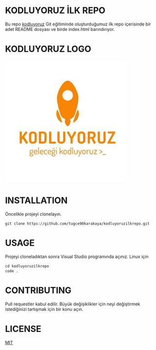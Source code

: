 # KODLUYORUZ İLK REPO
Bu repo [kodluyoruz](https://www.kodluyoruz.org/) Git eğitiminde oluşturduğumuz 
ilk repo içerisinde bir adet README dosyası ve birde index.html barındırıyor.

# KODLUYORUZ LOGO
![Kodluyoruz Logo](https://raw.githubusercontent.com/Kodluyoruz/taskforce/git/git/markdown-nedir-nasil-kullaniriz-/figures/kodluyoruz_logo.jpg)

# INSTALLATION
Öncelikle projeyi clonelayın. 
```
git clone https://github.com/tugce90karakaya/kodluyoruzilkrepo.git
```
# USAGE
Projeyi cloneladıktan sonra Visual Studio programında açınız.
Linux için
```
cd kodluyoruzilkrepo
code .
```
# CONTRIBUTING
Pull requestler kabul edilir. Büyük değişiklikler için neyi değiştirmek istediğinizi 
tartışmak için bir konu açın.

# LICENSE
[MIT](https://choosealicense.com/licenses/mit/)